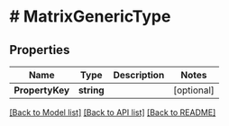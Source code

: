 # # MatrixGenericType


## Properties 


Name | Type | Description | Notes
------------ | ------------- | ------------- | -------------
**PropertyKey**| **string** |   | [optional]


[[Back to Model list]](../../README.md#models) [[Back to API list]](../../README.md#endpoints) [[Back to README]](../../README.md)

